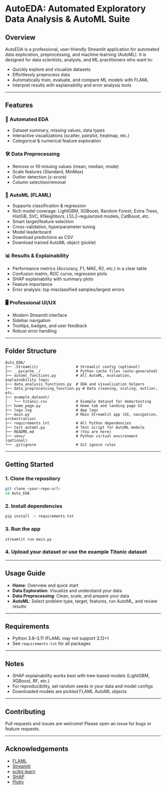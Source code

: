 # AutoEDA: Automated Exploratory Data Analysis & AutoML Suite

## Overview
AutoEDA is a professional, user-friendly Streamlit application for automated data exploration, preprocessing, and machine learning (AutoML). It is designed for data scientists, analysts, and ML practitioners who want to:
- Quickly explore and visualize datasets
- Effortlessly preprocess data
- Automatically train, evaluate, and compare ML models with FLAML
- Interpret results with explainability and error analysis tools

---

## Features

### 🚀 Automated EDA
- Dataset summary, missing values, data types
- Interactive visualizations (scatter, pairplot, heatmap, etc.)
- Categorical & numerical feature exploration

### 🛠️ Data Preprocessing
- Remove or fill missing values (mean, median, mode)
- Scale features (Standard, MinMax)
- Outlier detection (z-score)
- Column selection/removal

### 🤖 AutoML (FLAML)
- Supports classification & regression
- Rich model coverage: LightGBM, XGBoost, Random Forest, Extra Trees, HistGB, SVC, KNeighbors, L1/L2-regularized models, CatBoost, etc.
- Smart target/feature selection
- Cross-validation, hyperparameter tuning
- Model leaderboard
- Download predictions as CSV
- Download trained AutoML object (pickle)

### 📊 Results & Explainability
- Performance metrics (Accuracy, F1, MAE, R2, etc.) in a clear table
- Confusion matrix, ROC curve, regression plots
- SHAP explainability with summary plots
- Feature importance
- Error analysis: top misclassified samples/largest errors

### 🖥️ Professional UI/UX
- Modern Streamlit interface
- Sidebar navigation
- Tooltips, badges, and user feedback
- Robust error handling

---

## Folder Structure

```
Auto_EDA/
├── .Streamlit/                 # Streamlit config (optional)
├── __pycache__/                # Python cache files (auto-generated)
├── automl_functions.py         # All AutoML, evaluation, explainability logic
├── data_analysis_functions.py  # EDA and visualization helpers
├── data_preprocessing_function.py # Data cleaning, scaling, outlier, etc.
├── example_dataset/
│   └── titanic.csv             # Example dataset for demo/testing
├── home_page.py                # Home tab and landing page UI
├── logs.log                    # App logs
├── main.py                     # Main Streamlit app (UI, navigation, orchestration)
├── requirements.txt            # All Python dependencies
├── test_automl.py              # Test script for AutoML module
├── README.md                   # (You are here)
├── venv/                       # Python virtual environment (optional)
└── .gitignore                  # Git ignore rules
```

---

## Getting Started

### 1. Clone the repository
```bash
git clone <your-repo-url>
cd Auto_EDA
```

### 2. Install dependencies
```bash
pip install -r requirements.txt
```

### 3. Run the app
```bash
streamlit run main.py
```

### 4. Upload your dataset or use the example Titanic dataset

---

## Usage Guide

- **Home**: Overview and quick start
- **Data Exploration**: Visualize and understand your data
- **Data Preprocessing**: Clean, scale, and prepare your data
- **AutoML**: Select problem type, target, features, run AutoML, and review results

---

## Requirements
- Python 3.8–3.11 (FLAML may not support 3.12+)
- See `requirements.txt` for all packages

---

## Notes
- SHAP explainability works best with tree-based models (LightGBM, XGBoost, RF, etc.)
- For reproducibility, set random seeds in your data and model configs
- Downloaded models are pickled FLAML AutoML objects

---

## Contributing
Pull requests and issues are welcome! Please open an issue for bugs or feature requests.

---


## Acknowledgements
- [FLAML](https://github.com/microsoft/FLAML)
- [Streamlit](https://streamlit.io/)
- [scikit-learn](https://scikit-learn.org/)
- [SHAP](https://github.com/slundberg/shap)
- [Plotly](https://plotly.com/python/)
